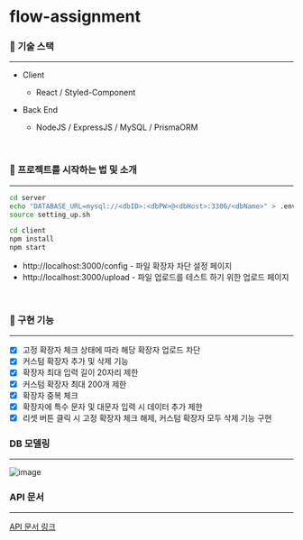# flow-assignment

### 📗 기술 스택

---

- Client

  - React / Styled-Component

- Back End
  - NodeJS / ExpressJS / MySQL / PrismaORM

<br>

### 🚀 프로젝트를 시작하는 법 및 소개

---

```bash
cd server
echo "DATABASE_URL=mysql://<dbID>:<dbPW>@<dbHost>:3306/<dbName>" > .env
source setting_up.sh

cd client
npm install
npm start
```

- http://localhost:3000/config - 파일 확장자 차단 설정 페이지
- http://localhost:3000/upload - 파일 업로드를 테스트 하기 위한 업로드 페이지

<br>

### 🌈 구현 기능

---

- [x] 고정 확장자 체크 상태에 따라 해당 확장자 업로드 차단
- [x] 커스텀 확장자 추가 및 삭제 기능
- [x] 확장자 최대 입력 길이 20자리 제한
- [x] 커스텀 확장자 최대 200개 제한
- [x] 확장자 중복 체크
- [x] 확장자에 특수 문자 및 대문자 입력 시 데이터 추가 제한
- [x] 리셋 버튼 클릭 시 고정 확장자 체크 해제, 커스텀 확장자 모두 삭제 기능 구현

### DB 모델링

---

![image](https://user-images.githubusercontent.com/85930725/147902873-be9d9e07-6665-4087-a915-f5755723cc05.png)
<br>

### API 문서

---

[API 문서 링크](https://documenter.getpostman.com/view/16343905/UVRHj44E#2f4d0a9b-c8a1-4958-ba3a-9b923a71ad03)
<br>
